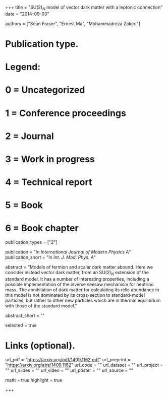 +++
title = "SU$(2)_N$  model of vector dark matter with a leptonic connection"
date = "2014-09-03"

authors = ["Sean Fraser", "Ernest Ma", "Mohammadreza Zakeri"]

# Publication type.
# Legend:
# 0 = Uncategorized
# 1 = Conference proceedings
# 2 = Journal
# 3 = Work in progress
# 4 = Technical report
# 5 = Book
# 6 = Book chapter
publication_types = ["2"]

publication = "In *International Journal of Modern Physics A*"
publication_short = "In *Int. J. Mod. Phys. A*"

abstract = "Models of fermion and scalar dark matter abound. Here we consider instead vector dark matter, from an SU$(2)_N$ extension of the standard model. It has a number of interesting properties, including a possible implementation of the inverse seesaw mechanism for neutrino mass. The annihilation of dark matter for calculating its relic abundance in this model is not dominated by its cross-section to standard-model particles, but rather to other new particles which are in thermal equilibrium with those of the standard model."

abstract_short = ""

selected = true

# Links (optional).
url_pdf = "https://arxiv.org/pdf/1409.1162.pdf"
url_preprint = "https://arxiv.org/abs/1409.1162"
url_code = ""
url_dataset = ""
url_project = ""
url_slides = ""
url_video = ""
url_poster = ""
url_source = ""

math = true
highlight = true

+++
